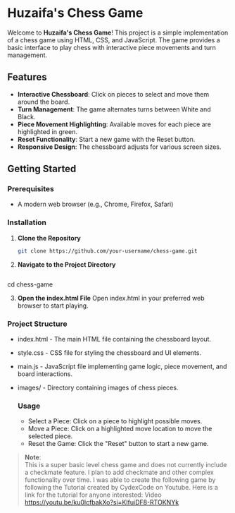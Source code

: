 # Huzaifa's Chess Game

Welcome to **Huzaifa's Chess Game**! This project is a simple implementation of a chess game using HTML, CSS, and JavaScript. The game provides a basic interface to play chess with interactive piece movements and turn management.


## Features

- **Interactive Chessboard**: Click on pieces to select and move them around the board.
- **Turn Management**: The game alternates turns between White and Black.
- **Piece Movement Highlighting**: Available moves for each piece are highlighted in green.
- **Reset Functionality**: Start a new game with the Reset button.
- **Responsive Design**: The chessboard adjusts for various screen sizes.

## Getting Started

### Prerequisites

- A modern web browser (e.g., Chrome, Firefox, Safari)

### Installation

1. **Clone the Repository**

   ```bash
   git clone https://github.com/your-username/chess-game.git

2. **Navigate to the Project Directory**

   ```bash
cd chess-game

3. **Open the index.html File**
Open index.html in your preferred web browser to start playing.

### Project Structure
* index.html - The main HTML file containing the chessboard layout.
* style.css - CSS file for styling the chessboard and UI elements.
* main.js - JavaScript file implementing game logic, piece movement, and board interactions.
* images/ - Directory containing images of chess pieces.

  ### Usage
  * Select a Piece: Click on a piece to highlight possible moves.
  * Move a Piece: Click on a highlighted move location to move the selected piece.
  * Reset the Game: Click the "Reset" button to start a new game.
 

> **Note**:  
> This is a super basic level chess game and does not currently include a checkmate feature. I plan to add checkmate and other complex functionality over time.
> I was able to create the following game by following the Tutorial created by CydexCode on Youtube. Here is a link for the tutorial for anyone interested: Video https://youtu.be/ku0lcfbakXo?si=KIfuiDF8-RTOKNYk
